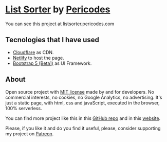 # [List Sorter](listsorter.pericodes.com) by [Pericodes](https://github.com/pericodes)

You can see this project at listsorter.pericodes.com

## Tecnologies that I have used

* [Cloudflare](https://www.cloudflare.com/) as CDN. 
* [Netlify](https://www.netlify.com/) to host the page.  
* [Bootstrap 5 (Beta1)](https://getbootstrap.com/) as UI Framework.

## About
Open source project with [MIT license](https://opensource.org/licenses/MIT) made by and for developers. No commercial interests, no cookies, no Google Analytics, no advertising. 
It's just a static page, with html, css and javaScript, executed in the browser, 100% serverless.

You can find more project like this in this [GitHub repo](https://github.com/pericodes/helpers) and in this [website](https://helpers.pericodes.com).

Please, if you like it and do you find it useful, please, consider supporting my project on [Patreon](https://www.patreon.com/pericodes).